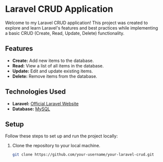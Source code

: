 # Laravel CRUD Application

Welcome to my Laravel CRUD application! This project was created to explore and learn Laravel's features and best practices while implementing a basic CRUD (Create, Read, Update, Delete) functionality.

## Features

- **Create:** Add new items to the database.
- **Read:** View a list of all items in the database.
- **Update:** Edit and update existing items.
- **Delete:** Remove items from the database.

## Technologies Used

- **Laravel:** [Official Laravel Website](https://laravel.com/)
- **Database:** [MySQL](https://www.mysql.com/)

## Setup

Follow these steps to set up and run the project locally:

1. Clone the repository to your local machine.

   ```bash
   git clone https://github.com/your-username/your-laravel-crud.git
